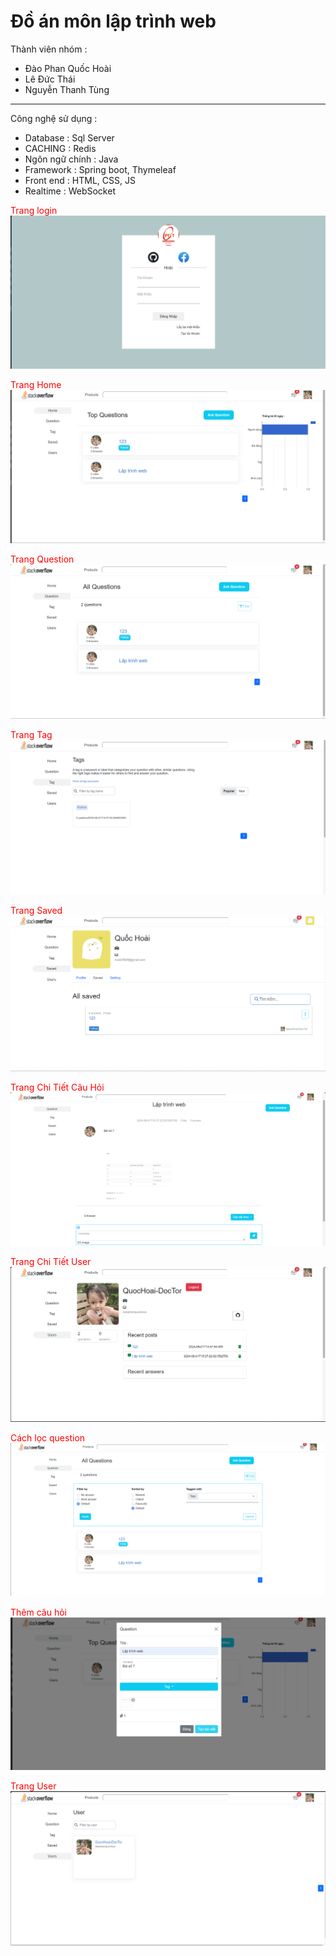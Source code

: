 <h1>Đồ án môn lập trình web</h1>
<span>Thành viên nhóm :</span>
<ul>
<li>Đào Phan Quốc Hoài</li>
<li>Lê Đức Thái</li>
<li>Nguyễn Thanh Tùng</li>
</ul>

<hr>
<span>Công nghệ sử dụng :</span>
<ul>
<li>Database : Sql Server</li>
<li>CACHING : Redis</li>
<li>Ngôn ngữ chính : Java</li>
<li>Framework : Spring boot, Thymeleaf</li>
<li>Front end : HTML, CSS, JS</li>
<li>Realtime : WebSocket</li>
</ul>

<span style="color:red;">Trang login</span>
<img src="./image/login.png">

<span style="color:red;">Trang Home</span>
<img src="./image/tranghome.png">

<span style="color:red;">Trang Question</span>
<img src="./image/trangquestion.png">

<span style="color:red;">Trang Tag</span>
<img src="./image/trang tag.png">

<span style="color:red;">Trang Saved</span>
<img src="./image/saved.png">

<span style="color:red;">Trang Chi Tiết Câu Hỏi</span>
<img src="./image/ChiTietCauHoi.png">

<span style="color:red;">Trang Chi Tiết User</span>
<img src="./image/ChiTietUser.png">

<span style="color:red;">Cách lọc question</span>
<img src="./image/question_filter.png">

<span style="color:red;">Thêm câu hỏi</span>
<img src="./image/themcauhoi.png">

<span style="color:red;">Trang User</span>
<img src="./image/user.png">

